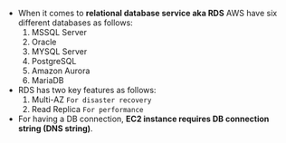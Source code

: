 * When it comes to **relational database service aka RDS** AWS have six different databases as follows:
  1.  MSSQL Server  
  2.  Oracle
  3.  MYSQL Server
  4.  PostgreSQL
  5.  Amazon Aurora
  6.  MariaDB
* RDS has two key features as follows:
  1.  Multi-AZ `For disaster recovery`  
  2.  Read Replica `For performance`  
* For having a DB connection, **EC2 instance requires DB connection string (DNS string)**.  


      
